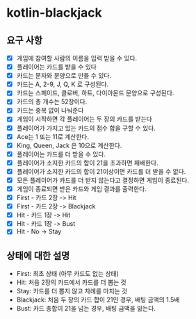 # kotlin-blackjack

## 요구 사항

- [x] 게임에 참여할 사람의 이름을 입력 받을 수 있다.
- [x] 플레이어는 카드를 받을 수 있다
- [x] 카드는 문자와 문양으로 만들 수 있다.
- [x] 카드는 A, 2-9, J, Q, K 로 구성된다.
- [x] 카드는 스페이드, 클로버, 하트, 다이아몬드 문양으로 구성된다.
- [x] 카드의 총 개수는 52장이다.
- [x] 카드는 중복 없이 나눠준다
- [x] 게임이 시작하면 각 플레이어는 두 장의 카드를 받는다
- [x] 플레이어가 가지고 있는 카드의 점수 합을 구할 수 있다.
- [x] Ace는 1 또는 11로 계산한다.
- [x] King, Queen, Jack 은 10으로 계산한다.
- [x] 플레이어는 카드를 더 받을 수 있다.
- [x] 플레이어가 소지한 카드의 합이 21을 초과하면 패배한다.
- [x] 플레이어가 소지한 카드의 합이 21이상이면 카드를 더 받을 수 없다.
- [x] 모든 플레이어가 카드를 더 받지 않는다고 결정하면 게임이 종료된다.
- [x] 게임이 종료되면 받은 카드와 게임 결과를 출력한다.
- [x] First - 카드 2장 -> Hit
- [x] First - 카드 2장 -> Blackjack
- [x] Hit - 카드 1장 -> Hit
- [x] Hit - 카드 1장 -> Bust
- [x] Hit - No -> Stay

## 상태에 대한 설명

- First: 최초 상태 (아무 카드도 없는 상태)
- Hit: 처음 2장의 카드에서 카드를 더 뽑는 것
- Stay: 카드를 더 뽑지 않고 차례를 마치는 것
- Blackjack: 처음 두 장의 카드 합이 21인 경우, 배팅 금액의 1.5배
- Bust: 카드 총합이 21을 넘는 경우, 배팅 금액을 잃는다.
